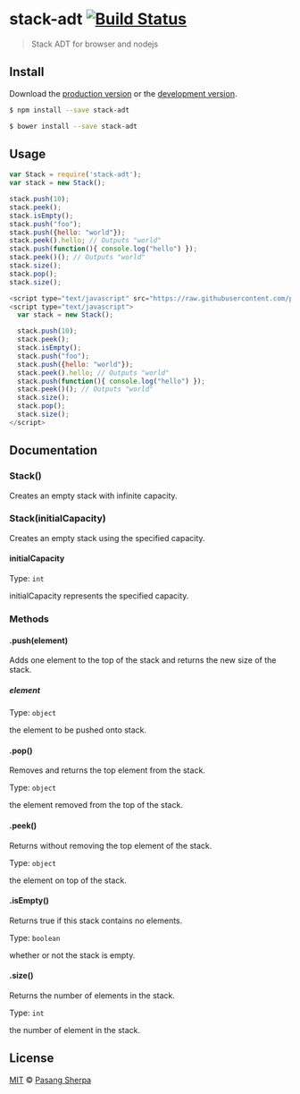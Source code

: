 # stack-adt [![Build Status](https://travis-ci.org/pasangsherpa/stack-adt.svg?branch=master)](https://travis-ci.org/pasangsherpa/stack-adt)

> Stack ADT for browser and nodejs


## Install

Download the [production version][min] or the [development version][max].

[min]: https://raw.githubusercontent.com/pasangsherpa/stack-adt/master/dist/stack-adt.min.js
[max]: https://raw.githubusercontent.com/pasangsherpa/stack-adt/master/dist/stack-adt.js

```sh
$ npm install --save stack-adt
```

```sh
$ bower install --save stack-adt
```


## Usage

```js
var Stack = require('stack-adt');
var stack = new Stack();

stack.push(10);
stack.peek();
stack.isEmpty();
stack.push("foo");
stack.push({hello: "world"});
stack.peek().hello; // Outputs "world"
stack.push(function(){ console.log("hello") });
stack.peek()(); // Outputs "world"
stack.size();
stack.pop();
stack.size();
```
```js
<script type="text/javascript" src="https://raw.githubusercontent.com/pasangsherpa/stack-adt/master/dist/stack-adt.min.js"></script>
<script type="text/javascript"> 
  var stack = new Stack();

  stack.push(10);
  stack.peek();
  stack.isEmpty();
  stack.push("foo");
  stack.push({hello: "world"});
  stack.peek().hello; // Outputs "world"
  stack.push(function(){ console.log("hello") });
  stack.peek()(); // Outputs "world"
  stack.size();
  stack.pop();
  stack.size();
</script>
```


## Documentation

### Stack()

Creates an empty stack with infinite capacity.

### Stack(initialCapacity)

Creates an empty stack using the specified capacity.

#### initialCapacity

Type: `int`

initialCapacity represents the specified capacity.


### Methods

#### .push(element)

Adds one element to the top of the stack and returns the new size of the stack.

##### element

Type: `object`

the element to be pushed onto stack.

#### .pop()

Removes and returns the top element from the stack.

Type: `object`

the element removed from the top of the stack.

#### .peek()

Returns without removing the top element of the stack.

Type: `object`

the element on top of the stack.

#### .isEmpty()

Returns true if this stack contains no elements.

Type: `boolean`

whether or not the stack is empty.

#### .size()

Returns the number of elements in the stack.

Type: `int`

the number of element in the stack.


## License

[MIT](http://opensource.org/licenses/MIT) © [Pasang Sherpa](https://github.com/pasangsherpa)

